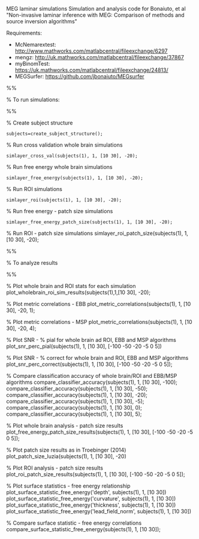 MEG laminar simulations
Simulation and analysis code for Bonaiuto, et al
"Non-invasive laminar inference with MEG: Comparison of methods and source
inversion algorithms"

Requirements:
* McNemarextest: http://www.mathworks.com/matlabcentral/fileexchange/6297
* mengz: http://uk.mathworks.com/matlabcentral/fileexchange/37867
* myBinomTest: https://uk.mathworks.com/matlabcentral/fileexchange/24813/
* MEGSurfer: https://github.com/jbonaiuto/MEGsurfer


%%

% To run simulations:

%%

% Create subject structure

    subjects=create_subject_structure();


% Run cross validation whole brain simulations

    simlayer_cross_val(subjects(1), 1, [10 30], -20);


% Run free energy whole brain simulations

    simlayer_free_energy(subjects(1), 1, [10 30], -20);


% Run ROI simulations

    simlayer_roi(subjects(1), 1, [10 30], -20);


% Run free energy - patch size simulations

    simlayer_free_energy_patch_size(subjects(1), 1, [10 30], -20);

% Run ROI - patch size simulations
  simlayer_roi_patch_size(subjects(1), 1, [10 30], -20);

%% 

% To analyze results

%%

% Plot whole brain and ROI stats for each simulation
  plot_wholebrain_roi_sim_results(subjects(1),1,[10 30], -20);

% Plot metric correlations - EBB
  plot_metric_correlations(subjects(1), 1, [10 30], -20, 1);

% Plot metric correlations - MSP
  plot_metric_correlations(subjects(1), 1, [10 30], -20, 4);

% Plot SNR - % pial for whole brain ad ROI, EBB and MSP algorithms
  plot_snr_perc_pial(subjects(1), 1, [10 30], [-100 -50 -20 -5 0 5])

% Plot SNR - % correct for whole brain and ROI, EBB and MSP algorithms
  plot_snr_perc_correct(subjects(1), 1, [10 30], [-100 -50 -20 -5 0 5]);

% Compare classification accuracy of whole brain/ROI and EBB/MSP algorithms
  compare_classifier_accuracy(subjects(1), 1, [10 30], -100);
  compare_classifier_accuracy(subjects(1), 1, [10 30], -50);
  compare_classifier_accuracy(subjects(1), 1, [10 30], -20);
  compare_classifier_accuracy(subjects(1), 1, [10 30], -5);
  compare_classifier_accuracy(subjects(1), 1, [10 30], 0);
  compare_classifier_accuracy(subjects(1), 1, [10 30], 5);

% Plot whole brain analysis - patch size results
  plot_free_energy_patch_size_results(subjects(1), 1, [10 30], [-100 -50 -20 -5 0 5]);

% Plot patch size results as in Troebinger (2014)
  plot_patch_size_luzia(subjects(1), 1, [10 30], -20)

% Plot ROI analysis - patch size results
  plot_roi_patch_size_results(subjects(1), 1, [10 30], [-100 -50 -20 -5 0 5]);

% Plot surface statistics - free energy relationship
  plot_surface_statistic_free_energy('depth', subjects(1), 1, [10 30])
  plot_surface_statistic_free_energy('curvature', subjects(1), 1, [10 30])
  plot_surface_statistic_free_energy('thickness', subjects(1), 1, [10 30])
  plot_surface_statistic_free_energy('lead_field_norm', subjects(1), 1, [10 30])

% Compare surface statistic - free energy correlations
  compare_surface_statistic_free_energy(subjects(1), 1, [10 30]);
